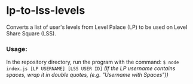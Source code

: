 # lp-to-lss-levels

Converts a list of user's levels from Level Palace (LP) to be used on Level Share Square (LSS).

### Usage:

In the repository directory, run the program with the command: `$ node index.js [LP USERNAME] [LSS USER ID]`
_(If the LP username contains spaces, wrap it in double quotes, (e.g. "Username with Spaces"))_
